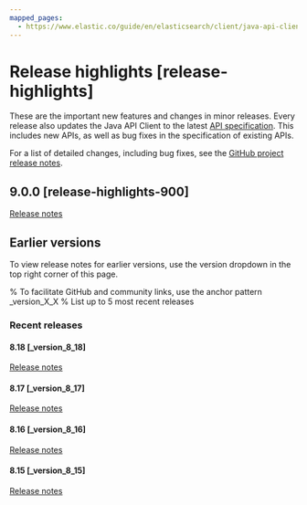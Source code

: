 ```yaml
---
mapped_pages:
  - https://www.elastic.co/guide/en/elasticsearch/client/java-api-client/current/release-highlights.html
---
```


# Release highlights [release-highlights]

These are the important new features and changes in minor releases. Every release also updates the Java API Client to the latest [API specification](https://github.com/elastic/elasticsearch-specification). This includes new APIs, as well as bug fixes in the specification of existing APIs.

For a list of detailed changes, including bug fixes, see the [GitHub project release notes](https://github.com/elastic/elasticsearch-java/releases).

## 9.0.0 [release-highlights-900]

[Release notes](/release-notes/9-0-0.md)

## Earlier versions

To view release notes for earlier versions, use the version dropdown in the top right corner of this page.

% To facilitate GitHub and community links, use the anchor pattern _version_X_X
% List up to 5 most recent releases

### Recent releases

#### 8.18 [_version_8_18]

[Release notes](https://www.elastic.co/guide/en/elasticsearch/client/java-api-client/8.18/release-highlights.html)

#### 8.17 [_version_8_17]

[Release notes](https://www.elastic.co/guide/en/elasticsearch/client/java-api-client/8.17/release-highlights.html)

#### 8.16 [_version_8_16]

[Release notes](https://www.elastic.co/guide/en/elasticsearch/client/java-api-client/8.16/release-highlights.html)

#### 8.15 [_version_8_15]

[Release notes](https://www.elastic.co/guide/en/elasticsearch/client/java-api-client/8.15/release-highlights.html)